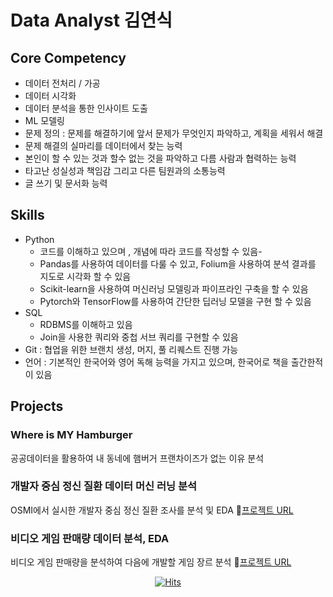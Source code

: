 # Data Analyst 김연식

## Core Competency

- 데이터 전처리 / 가공
- 데이터 시각화
- 데이터 분석을 통한 인사이트 도출
- ML 모델링
- 문제 정의 : 문제를 해결하기에 앞서 문제가 무엇인지 파악하고, 계획을 세워서 해결
- 문제 해결의 실마리를 데이터에서 찾는 능력
- 본인이 할 수 있는 것과 할수 없는 것을 파악하고 다름 사람과 협력하는 능력
- 타고난 성실성과 책임감 그리고 다른 팀원과의 소통능력
- 글 쓰기 및 문서화 능력


## Skills

- Python
    - 코드를 이해하고 있으며 , 개념에 따라 코드를 작성할 수 있음-
    - Pandas를 사용하여 데이터를 다룰 수 있고, Folium을 사용하여 분석 결과를 지도로 시각화 할 수 있음
    - Scikit-learn을 사용하여 머신러닝 모델링과 파이프라인 구축을 할 수 있음
    - Pytorch와 TensorFlow를 사용하여 간단한 딥러닝 모델을 구현 할 수 있음
- SQL
    - RDBMS를 이해하고 있음
    - Join을 사용한 쿼리와 중첩 서브 쿼리를 구현할 수 있음
- Git : 협업을 위한 브랜치 생성, 머지, 풀 리퀘스트 진행 가능
- 언어 : 기본적인 한국어와 영어 독해 능력을 가지고 있으며, 한국어로 책을 출간한적이 있음


## Projects

### Where is MY Hamburger
공공데이터을 활용하여 내 동네에 햄버거 프랜차이즈가 없는 이유 분석

### 개발자 중심 정신 질환 데이터 머신 러닝 분석
OSMI에서 실시한 개발자 중심 정신 질환 조사를 분석 및 EDA 🔗[프로젝트 URL](https://github.com/93model/osim_mental_illness_survey_analysis)

### 비디오 게임 판매량 데이터 분석, EDA
비디오 게임 판매량을 분석하여 다음에 개발할 게임 장르 분석 🔗[프로젝트 URL](https://github.com/93model/Game_sales_data)
<div align=center>
    
[![Hits](https://hits.seeyoufarm.com/api/count/incr/badge.svg?url=https%3A%2F%2Fgithub.com%2F93model&count_bg=%2379C83D&title_bg=%23555555&icon=github.svg&icon_color=%23E7E7E7&title=hits&edge_flat=false)](https://hits.seeyoufarm.com)
    
</div>

